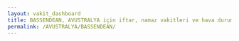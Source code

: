 ```yaml
---
layout: vakit_dashboard
title: BASSENDEAN, AVUSTRALYA için iftar, namaz vakitleri ve hava durumu - ilçe/eyalet seç
permalink: /AVUSTRALYA/BASSENDEAN/
---
```


<script type="text/javascript">
  var GLOBAL_COUNTRY = 'AVUSTRALYA';
  var GLOBAL_CITY = 'BASSENDEAN';
  var GLOBAL_STATE = '';
  var lat = 72;
  var lon = 21;
</script>
